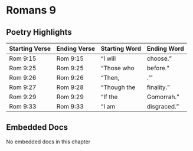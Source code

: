 # Romans 9

## Poetry Highlights

| Starting Verse | Ending Verse | Starting Word | Ending Word |
| :--- | :--- | :--- | :--- |
| Rom 9:15 | Rom 9:15 | “I will | choose.” |
| Rom 9:25 | Rom 9:25 | “Those who | before.” |
| Rom 9:26 | Rom 9:26 | “Then, | .’” |
| Rom 9:27 | Rom 9:28 | “Though the | finality.” |
| Rom 9:29 | Rom 9:29 | “If the | Gomorrah.” |
| Rom 9:33 | Rom 9:33 | “I am | disgraced.” |

## Embedded Docs

No embedded docs in this chapter

